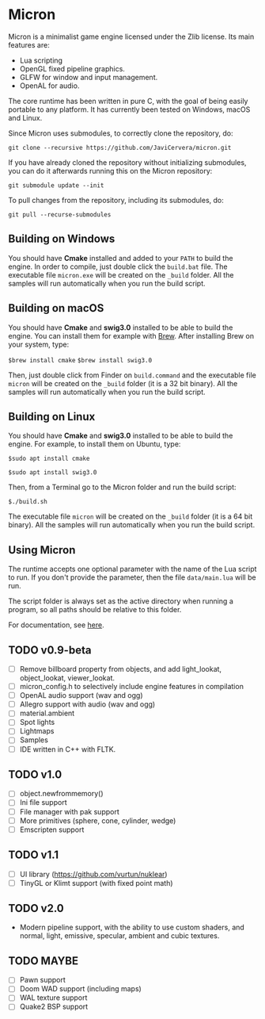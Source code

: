 # Micron
Micron is a minimalist game engine licensed under the Zlib license. Its main features are:

* Lua scripting
* OpenGL fixed pipeline graphics.
* GLFW for window and input management.
* OpenAL for audio.

The core runtime has been written in pure C, with the goal of being easily portable to any platform. It has currently been tested on Windows, macOS and Linux.

Since Micron uses submodules, to correctly clone the repository, do:

`git clone --recursive https://github.com/JaviCervera/micron.git`

If you have already cloned the repository without initializing submodules, you can do it afterwards running this on the Micron repository:

`git submodule update --init`

To pull changes from the repository, including its submodules, do:

`git pull --recurse-submodules`

## Building on Windows
You should have **Cmake** installed and added to your `PATH` to build the engine. In order to compile, just double click the `build.bat` file. The executable file `micron.exe` will be created on the `_build` folder. All the samples will run automatically when you run the build script.

## Building on macOS
You should have **Cmake** and **swig3.0** installed to be able to build the engine. You can install them for example with [Brew](https://brew.sh/). After installing Brew on your system, type:

`$brew install cmake`
`$brew install swig3.0`

Then, just double click from Finder on `build.command` and the executable file `micron` will be created on the `_build` folder (it is a 32 bit binary). All the samples will run automatically when you run the build script.

## Building on Linux
You should have **Cmake** and **swig3.0** installed to be able to build the engine. For example, to install them on Ubuntu, type:

`$sudo apt install cmake`

`$sudo apt install swig3.0`

Then, from a Terminal go to the Micron folder and run the build script:

`$./build.sh`

The executable file `micron` will be created on the `_build` folder (it is a 64 bit binary). All the samples will run automatically when you run the build script.

## Using Micron
The runtime accepts one optional parameter with the name of the Lua script to run. If you don't provide the parameter, then the file `data/main.lua` will be run.

The script folder is always set as the active directory when running a program, so all paths should be relative to this folder.

For documentation, see [here](./doc/documentation.md).

## TODO v0.9-beta
- [ ] Remove billboard property from objects, and add light_lookat, object_lookat, viewer_lookat.
- [ ] micron_config.h to selectively include engine features in compilation
- [ ] OpenAL audio support (wav and ogg)
- [ ] Allegro support with audio (wav and ogg)
- [ ] material.ambient
- [ ] Spot lights
- [ ] Lightmaps
- [ ] Samples
- [ ] IDE written in C++ with FLTK.

## TODO v1.0
- [ ] object.newfrommemory()
- [ ] Ini file support
- [ ] File manager with pak support
- [ ] More primitives (sphere, cone, cylinder, wedge)
- [ ] Emscripten support

## TODO v1.1
- [ ] UI library (https://github.com/vurtun/nuklear)
- [ ] TinyGL or Klimt support (with fixed point math)

## TODO v2.0
- Modern pipeline support, with the ability to use custom shaders, and normal, light, emissive, specular, ambient and cubic textures.

## TODO MAYBE
- [ ] Pawn support
- [ ] Doom WAD support (including maps)
- [ ] WAL texture support
- [ ] Quake2 BSP support
